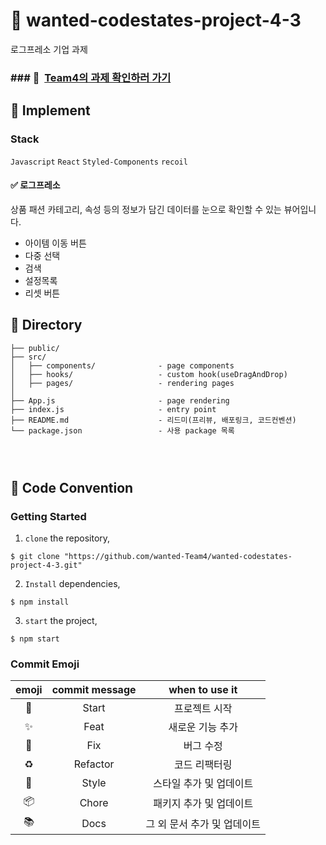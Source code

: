 # 🚗 wanted-codestates-project-4-3

로그프레소 기업 과제

### ### 📌 &nbsp;[Team4의 과제 확인하러 가기](https://team4-logpresso.netlify.app/)

## 🚗 Implement

### Stack

`Javascript` `React` `Styled-Components` `recoil`

#### ✅ 로그프레소

상품 패션 카테고리, 속성 등의 정보가 담긴 데이터를 눈으로 확인할 수 있는 뷰어입니다.

- 아이템 이동 버튼
- 다중 선택
- 검색
- 설정목록
- 리셋 버튼

## 🚗 Directory

```
├── public/
├── src/
│   ├── components/              - page components
│   ├── hooks/                   - custom hook(useDragAndDrop)
│   ├── pages/                   - rendering pages
│
├── App.js                       - page rendering
├── index.js                     - entry point
├── README.md                    - 리드미(프리뷰, 배포링크, 코드컨벤션)
└── package.json                 - 사용 package 목록
```

### <br/>

###

## 🚗 Code Convention

### Getting Started

1. `clone` the repository,

```
$ git clone "https://github.com/wanted-Team4/wanted-codestates-project-4-3.git"
```

2. `Install` dependencies,

```
$ npm install
```

3. `start` the project,

```
$ npm start
```

### Commit Emoji

|   emoji    | commit message |       when to use it        |
| :--------: | :------------: | :-------------------------: |
|   :tada:   |     Start      |        프로젝트 시작        |
| :sparkles: |      Feat      |      새로운 기능 추가       |
|   :bug:    |      Fix       |          버그 수정          |
| :recycle:  |    Refactor    |        코드 리팩터링        |
| :lipstick: |     Style      |   스타일 추가 및 업데이트   |
| :package:  |     Chore      |   패키지 추가 및 업데이트   |
|  :books:   |      Docs      | 그 외 문서 추가 및 업데이트 |

### <br/>

###
